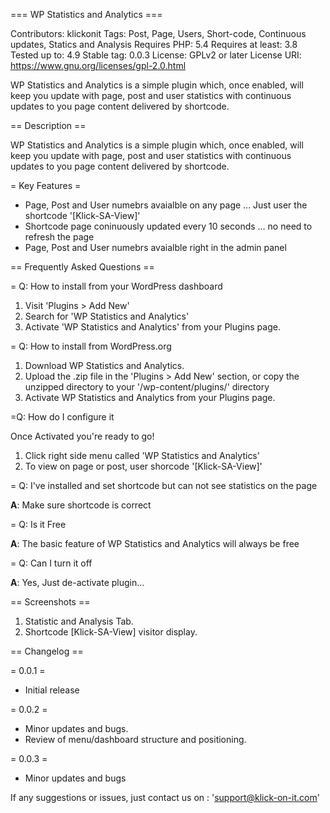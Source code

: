 === WP Statistics and Analytics  ===

Contributors: klickonit
Tags: Post, Page, Users, Short-code, Continuous updates, Statics and Analysis
Requires PHP: 5.4
Requires at least: 3.8
Tested up to: 4.9
Stable tag: 0.0.3
License: GPLv2 or later
License URI: https://www.gnu.org/licenses/gpl-2.0.html

WP Statistics and Analytics is a simple plugin which, once enabled, will keep you update with page, post and user statistics with continuous updates to you page content delivered by shortcode.

== Description ==

WP Statistics and Analytics is a simple plugin which, once enabled, will keep you update with page, post and user statistics with continuous updates to you page content delivered by shortcode.

= Key Features =

* Page, Post and User numebrs avaialble on any page ... Just user the shortcode '[Klick-SA-View]'
* Shortcode page coninuously updated every 10 seconds ... no need to refresh the page
* Page, Post and User numebrs avaialble right in the admin panel

== Frequently Asked Questions ==

= Q: How to install from your WordPress dashboard

1. Visit 'Plugins > Add New'
2. Search for 'WP Statistics and Analytics'
3. Activate 'WP Statistics and Analytics' from your Plugins page.

= Q: How to install from WordPress.org

1. Download WP Statistics and Analytics.
2. Upload the .zip file in the 'Plugins > Add New' section, or copy the unzipped directory to your '/wp-content/plugins/' directory
3. Activate WP Statistics and Analytics from your Plugins page.

=Q: How do I configure it 

Once Activated you're ready to go!  

1. Click right side menu called 'WP Statistics and Analytics'
2. To view on page or post, user shorcode '[Klick-SA-View]'

= Q: I've installed and set shortcode but can not see statistics on the page

**A**: Make sure shortcode is correct 

= Q: Is it Free

**A**: The basic feature of WP Statistics and Analytics will always be free

= Q:  Can I turn it off

**A**: Yes, Just de-activate plugin...

== Screenshots ==

1. Statistic and Analysis Tab.
2. Shortcode [Klick-SA-View] visitor display.

== Changelog ==

= 0.0.1 =
 * Initial release
 
= 0.0.2 =
 * Minor updates and bugs.
 * Review of menu/dashboard structure and positioning. 

= 0.0.3 =
 * Minor updates and bugs 

 If any suggestions or issues, just contact us on : 'support@klick-on-it.com'
